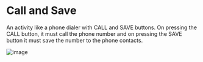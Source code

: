 # Call and Save

An activity like a phone dialer with CALL and SAVE buttons. On pressing the CALL button, it must call the phone number and on pressing the SAVE button it must save the number to the phone contacts.

![image](https://user-images.githubusercontent.com/74861614/178956188-f8acca9d-d60c-4d28-89a2-dbff2c77baba.png)


